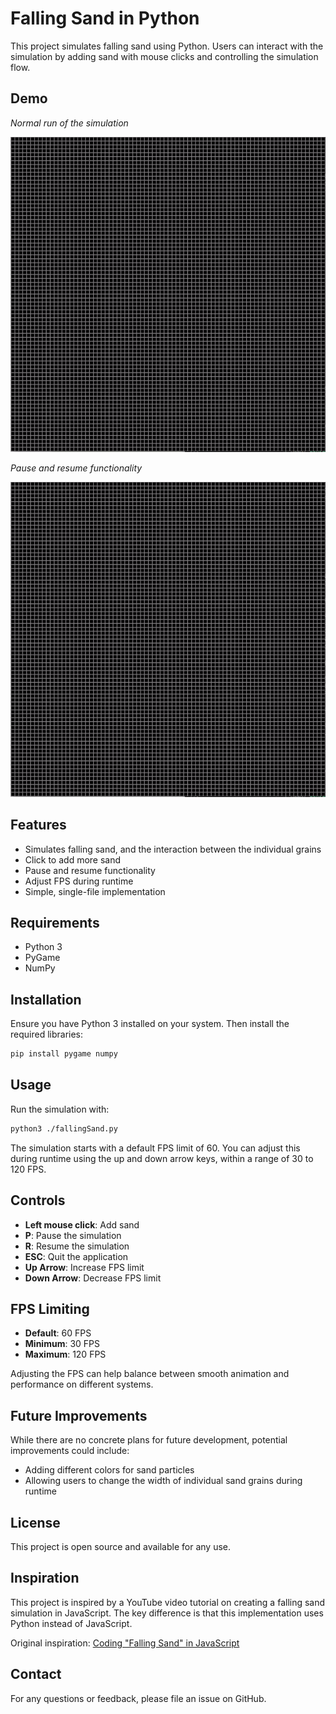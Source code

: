 # Falling Sand in Python

This project simulates falling sand using Python. Users can interact with the simulation by adding sand with mouse clicks and controlling the simulation flow.

## Demo

*Normal run of the simulation*

![Falling Sand Simulation](assets/normal-run.gif)

*Pause and resume functionality*

![User Interactions](assets/pause-resume.gif)

## Features

- Simulates falling sand, and the interaction between the individual grains
- Click to add more sand
- Pause and resume functionality
- Adjust FPS during runtime
- Simple, single-file implementation

## Requirements

- Python 3
- PyGame
- NumPy

## Installation

Ensure you have Python 3 installed on your system. Then install the required libraries:

```bash
pip install pygame numpy
```

## Usage

Run the simulation with:
```bash
python3 ./fallingSand.py
```

The simulation starts with a default FPS limit of 60. You can adjust this during runtime using the up and down arrow keys, within a range of 30 to 120 FPS.

## Controls

- **Left mouse click**: Add sand
- **P**: Pause the simulation
- **R**: Resume the simulation
- **ESC**: Quit the application
- **Up Arrow**: Increase FPS limit
- **Down Arrow**: Decrease FPS limit

## FPS Limiting

- **Default**: 60 FPS
- **Minimum**: 30 FPS
- **Maximum**: 120 FPS

Adjusting the FPS can help balance between smooth animation and performance on different systems.

## Future Improvements

While there are no concrete plans for future development, potential improvements could include:

- Adding different colors for sand particles
- Allowing users to change the width of individual sand grains during runtime

## License

This project is open source and available for any use.

## Inspiration

This project is inspired by a YouTube video tutorial on creating a falling sand simulation in JavaScript. The key difference is that this implementation uses Python instead of JavaScript.

Original inspiration: [Coding "Falling Sand" in JavaScript](https://www.youtube.com/watch?v=L4u7Zy_b868)

## Contact

For any questions or feedback, please file an issue on GitHub.
